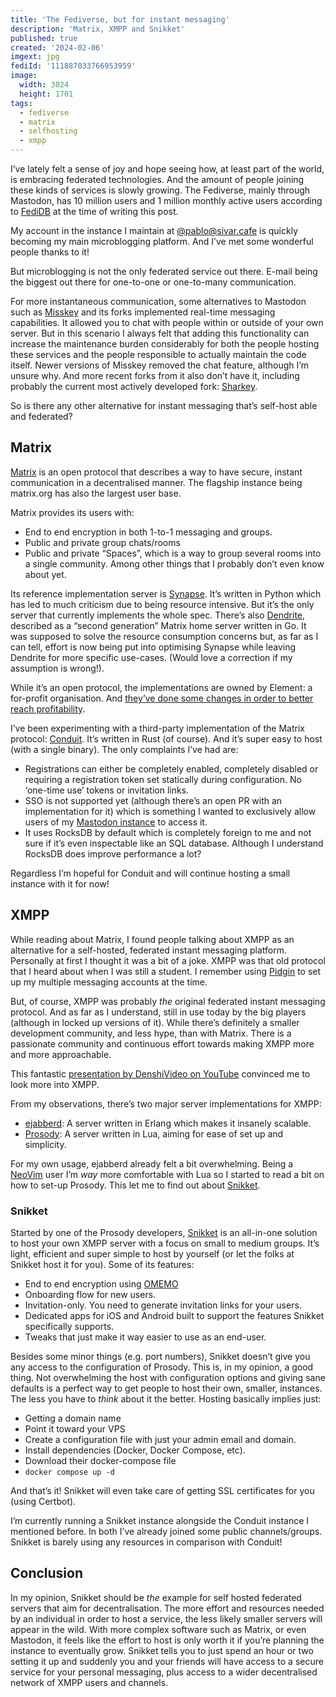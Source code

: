 ```yaml
---
title: 'The Fediverse, but for instant messaging'
description: 'Matrix, XMPP and Snikket'
published: true
created: '2024-02-06'
imgext: jpg
fediId: '111887033766953959'
image:
  width: 3024
  height: 1701
tags:
  - fediverse
  - matrix
  - selfhosting
  - xmpp
---
```


I’ve lately felt a sense of joy and hope seeing how, at least part of the world, is embracing federated technologies. And the amount of people joining these kinds of services is slowly growing. The Fediverse, mainly through Mastodon, has 10 million users and 1 million monthly active users according to [FediDB](https://fedidb.org) at the time of writing this post.

My account in the instance I maintain at [@pablo@sivar.cafe](https://sivar.cafe/@pablo) is quickly becoming my main microblogging platform. And I’ve met some wonderful people thanks to it!

But microblogging is not the only federated service out there. E-mail being the biggest out there for one-to-one or one-to-many communication.

For more instantaneous communication, some alternatives to Mastodon such as [Misskey](https://misskey-hub.net/en/) and its forks implemented real-time messaging capabilities. It allowed you to chat with people within or outside of your own server. But in this scenario I always felt that adding this functionality can increase the maintenance burden considerably for both the people hosting these services and the people responsible to actually maintain the code itself. Newer versions of Misskey removed the chat feature, although I’m unsure why. And more recent forks from it also don’t have it, including probably the current most actively developed fork: [Sharkey](https://joinsharkey.org).

So is there any other alternative for instant messaging that’s self-host able and federated?

## Matrix

[Matrix](https://matrix.org/) is an open protocol that describes a way to have secure, instant communication in a decentralised manner. The flagship instance being matrix.org has also the largest user base.

Matrix provides its users with:
- End to end encryption in both 1-to-1 messaging and groups.
- Public and private group chats/rooms
- Public and private “Spaces”, which is a way to group several rooms into a single community.
Among other things that I probably don’t even know about yet.

Its reference implementation server is [Synapse](https://github.com/element-hq/synapse). It’s written in Python which has led to much criticism due to being resource intensive. But it’s the only server that currently implements the whole spec. There’s also [Dendrite](https://github.com/matrix-org/dendrite), described as a “second generation” Matrix home server written in Go. It was supposed to solve the resource consumption concerns but, as far as I can tell, effort is now being put into optimising Synapse while leaving Dendrite for more specific use-cases. (Would love a correction if my assumption is wrong!).

While it’s an open protocol, the implementations are owned by Element: a for-profit organisation. And [they’ve done some changes in order to better reach profitability](https://element.io/blog/element-to-adopt-agplv3/).

I’ve been experimenting with a third-party implementation of the Matrix protocol: [Conduit](https://conduit.rs). It’s written in Rust (of course). And it’s super easy to host (with a single binary). The only complaints I’ve had are:
- Registrations can either be completely enabled, completely disabled or requiring a registration token set statically during configuration. No ‘one-time use’ tokens or invitation links.
- SSO is not supported yet (although there’s an open PR with an implementation for it) which is something I wanted to exclusively allow users of my [Mastodon instance](https://sivar.cafe) to access it.
- It uses RocksDB by default which is completely foreign to me and not sure if it’s even inspectable like an SQL database. Although I understand RocksDB does improve performance a lot?

Regardless I’m hopeful for Conduit and will continue hosting a small instance with it for now!

## XMPP

While reading about Matrix, I found people talking about XMPP as an alternative for a self-hosted, federated instant messaging platform. Personally at first I thought it was a bit of a joke. XMPP was that old protocol that I heard about when I was still a student. I remember using [Pidgin](https://pidgin.im/) to set up my multiple messaging accounts at the time.

But, of course, XMPP was probably _the_ original federated instant messaging protocol. And as far as I understand, still in use today by the big players (although in locked up versions of it). While there’s definitely a smaller development community, and less hype, than with Matrix. There is a passionate community and continuous effort towards making XMPP more and more approachable.

This fantastic [presentation by DenshiVideo on YouTube](https://www.youtube.com/watch?v=GurbaZzwYvU) convinced me to look more into XMPP.

From my observations, there’s two major server implementations for XMPP:
- [ejabberd](https://www.ejabberd.im/): A server written in Erlang which makes it insanely scalable.
- [Prosody](https://prosody.im/):  A server written in Lua, aiming for ease of set up and simplicity.

For my own usage, ejabberd already felt a bit overwhelming. Being a [NeoVim](https://neovim.io/) user I’m _way_ more comfortable with Lua so I started to read a bit on how to set-up Prosody. This let me to find out about [Snikket](https://snikket.org).

### Snikket

Started by one of the Prosody developers, [Snikket](https://snikket.org) is an all-in-one solution to host your own XMPP server with a focus on small to medium groups. It’s light, efficient and super simple to host by yourself (or let the folks at Snikket host it for you). Some of its features:
- End to end encryption using [OMEMO](https://webencrypt.org/omemo/)
- Onboarding flow for new users.
- Invitation-only. You need to generate invitation links for your users.
- Dedicated apps for iOS and Android built to support the features Snikket specifically supports.
- Tweaks that just make it way easier to use as an end-user.

Besides some minor things (e.g. port numbers), Snikket doesn’t give you any access to the configuration of Prosody. This is, in my opinion, a good thing. Not overwhelming the host with configuration options and giving sane defaults is a perfect way to get people to host their own, smaller, instances. The less you have to _think_ about it the better. Hosting basically implies just:
- Getting a domain name
- Point it toward your VPS
- Create a configuration file with just your admin email and domain.
- Install dependencies (Docker, Docker Compose, etc).
- Download their docker-compose file
- `docker compose up -d`

And that’s it! Snikket will even take care of getting SSL certificates for you (using Certbot).

I’m currently running a Snikket instance alongside the Conduit instance I mentioned before. In both I’ve already joined some public channels/groups. Snikket is barely using any resources in comparison with Conduit!

## Conclusion

In my opinion, Snikket should be _the_ example for self hosted federated servers that aim for decentralisation. The more effort and resources needed by an individual in order to host a service, the less likely smaller servers will appear in the wild. With more complex software such as Matrix, or even Mastodon, it feels like the effort to host is only worth it if you’re planning the instance to eventually grow. Snikket tells you to just spend an hour or two setting it up and suddenly you and your friends will have access to a secure service for your personal messaging, plus access to a wider decentralised network of XMPP users and channels.
